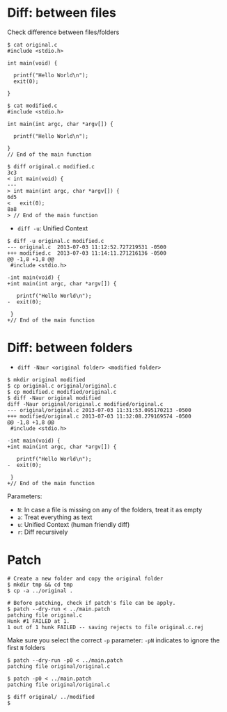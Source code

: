# Diff: between files

Check difference between files/folders

~~~~
$ cat original.c
#include <stdio.h>

int main(void) {

  printf("Hello World\n");
  exit(0);

}
~~~~

~~~~
$ cat modified.c 
#include <stdio.h>

int main(int argc, char *argv[]) {

  printf("Hello World\n");

}
// End of the main function
~~~~

~~~~
$ diff original.c modified.c
3c3
< int main(void) {
---
> int main(int argc, char *argv[]) {
6d5
<   exit(0);
8a8
> // End of the main function
~~~~~


* `diff -u`: Unified Context

~~~~{.bash}
$ diff -u original.c modified.c 
--- original.c	2013-07-03 11:12:52.727219531 -0500
+++ modified.c	2013-07-03 11:14:11.271216136 -0500
@@ -1,8 +1,8 @@
 #include <stdio.h>
 
-int main(void) {
+int main(int argc, char *argv[]) {
 
   printf("Hello World\n");
-  exit(0);
 
 }
+// End of the main function
~~~~


# Diff: between folders

* `diff -Naur <original folder> <modified folder>`

~~~~{.bash}
$ mkdir original modified
$ cp original.c original/original.c
$ cp modified.c modified/original.c
$ diff -Naur original modified
diff -Naur original/original.c modified/original.c
--- original/original.c	2013-07-03 11:31:53.095170213 -0500
+++ modified/original.c	2013-07-03 11:32:08.279169574 -0500
@@ -1,8 +1,8 @@
 #include <stdio.h>
 
-int main(void) {
+int main(int argc, char *argv[]) {
 
   printf("Hello World\n");
-  exit(0);
 
 }
+// End of the main function
~~~~

Parameters:

* `N`: In case a file is missing on any of the folders, treat it as empty
* `a`: Treat everything as text
* `u`: Unified Context (human friendly diff)
* `r`: Diff recursively


# Patch

~~~~{.bash}
# Create a new folder and copy the original folder
$ mkdir tmp && cd tmp
$ cp -a ../original .
~~~~

~~~~{.bash}
# Before patching, check if patch's file can be apply.
$ patch --dry-run < ../main.patch 
patching file original.c
Hunk #1 FAILED at 1.
1 out of 1 hunk FAILED -- saving rejects to file original.c.rej
~~~~

Make sure you select the correct `-p` parameter: `-pN` indicates to ignore the first
`N` folders

~~~~{.bash}
$ patch --dry-run -p0 < ../main.patch 
patching file original/original.c
~~~~

~~~~{.bash}
$ patch -p0 < ../main.patch 
patching file original/original.c
~~~~

~~~~{.bash}
$ diff original/ ../modified
$
~~~~
